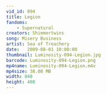 ```yaml
---
vid_id: 094
title: Legion
fandoms:
    - Supernatural
creators: Shimmertwins
song: Misery Business
artist: Sea of Treachery
date:   2009-08-01 10:00:00
thumbnail: Luminosity-094-Legion.jpg
barcode: Luminosity-094-Legion.png
mp4name: Luminosity-094-Legion.m4v
mp4size: 38.08 MB
width: 848
height: 480
---
```



  